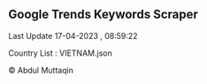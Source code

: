 

## Google Trends Keywords Scraper 
 
Last Update 17-04-2023 , 08:59:22

Country List :
VIETNAM.json



© Abdul Muttaqin 
